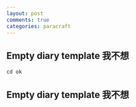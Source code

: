 ```yaml
---
layout: post
comments: true
categories: paracraft
---
```


## Empty diary template 我不想
```
cd ok
```
## Empty diary template 我不想